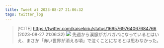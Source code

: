```yaml
---
title: Tweet at 2023-08-27 21:06:32
tags: twitter_log
---
```


> [!CITE] https://twitter.com/kaisekiriu/status/1695769764067684766 (2023-08-27 21:06:32)
> ![](https://twitter.com/kaisekiriu/status/1695769764067684766)
> 先週から涙腺がガバガバになっているとはいえ、まさか「赤い世界が消える頃」で泣くことになるとは思わなかった。
